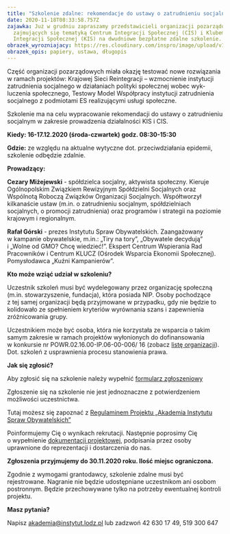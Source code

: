 ```yaml
---
title: "Szkolenie zdalne: rekomendacje do ustawy o zatrudnieniu socjalnym"
date: 2020-11-18T08:33:58.757Z
zajawka: Już w grudniu zapraszamy przedstawicieli organizacji pozarządowych
  zajmujących się tematyką Centrum Integracji Społecznej (CIS) i Klubem
  Integracji Społecznej (KIS) na dwudniowe bezpłatne zdalne szkolenie.
obrazek_wyrozniajacy: https://res.cloudinary.com/inspro/image/upload/v1600951102/aiso/Zdj%C4%99cia%20szkolenia/cis_kis1.jpg
obrazek_opis: papiery, ustawa, długopis
---
```

Część organizacji pozarządowych miała okazję testować nowe rozwiązania w ramach projektów: Kra­jowej Sieci Rein­te­gracji – wzmoc­nie­nie insty­tucji zatrud­nienia soc­jal­nego w dzi­ała­ni­ach poli­tyki społecznej wobec wyk­luczenia społecznego, Testowy Model Współpracy instytucji zatrudnienia socjalnego z podmiotami ES realizującymi usługi społeczne.

Szkolenie ma na celu wypracowanie rekomendacji do ustawy o zatrudnieniu socjalnym w zakresie prowadzenia działalności KIS i CIS.

**Kiedy: 16-17.12.2020 (środa-czwartek) godz. 08:30-15:30**

**Gdzie:** ze względu na aktualne wytyczne dot. przeciwdziałania epidemii, szkolenie odbędzie zdalnie.

**Prowadzący:**

**Cezary Miżejewski** - spółdzielca socjalny, aktywista społeczny. Kieruje Ogólnopolskim Związkiem Rewizyjnym Spółdzielni Socjalnych oraz Wspólnotą Roboczą Związków Organizacji Socjalnych. Współtworzył kilkanaście ustaw (m.in. o zatrudnieniu socjalnym, spółdzielniach socjalnych, o promocji zatrudnienia) oraz programów i strategii na poziomie krajowym i regionalnym.

**Rafał Górski** - prezes Instytutu Spraw Obywatelskich. Zaangażowany w kampanie obywatelskie, m.in.: „Tiry na tory”, „Obywatele decydują” i „Wolne od GMO? Chcę wiedzieć!”. Ekspert Centrum Wspierania Rad Pracowników i Centrum KLUCZ (Ośrodek Wsparcia Ekonomii Społecznej). Pomysłodawca „Kuźni Kampanierów”.

**Kto może wziąć udział w szkoleniu?**

Uczestnik szkoleń musi być wydelegowany przez organizację społeczną (m.in. stowarzyszenie, fundacja), która posiada NIP. Osoby pochodzące z tej samej organizacji będą przyjmowane w przypadku, gdy nie będzie to kolidowało ze spełnieniem kryteriów wyrównania szans i zapewnienia zróżnicowania grupy.

Uczestnikiem może być osoba, która nie korzystała ze wsparcia o takim samym zakresie w ramach projektów wyłonionych do dofinansowania w konkursie nr POWR.02.16.00-IP.06-00-006/ 16 (zobacz [listę organizacji](https://res.cloudinary.com/inspro/raw/upload/v1600935227/aiso/Lista_realizowanych_projekt%C3%B3w_w_ramach_naboru_6.xlsx)). Dot. szkoleń z usprawnienia procesu stanowienia prawa.

**Jak się zgłosić?**

Aby zgłosić się na szkolenie należy wypełnić [formularz zgłoszeniowy](https://forms.gle/1j9Ex9JfEXzKHzkH9)

Zgłoszenie się na szkolenie nie jest jednoznaczne z potwierdzeniem możliwości uczestnictwa.

Tutaj możesz się zapoznać z [Regulaminem Projektu „Akademia Instytutu Spraw Obywatelskich”](https://res.cloudinary.com/inspro/raw/upload/v1595492542/aiso/regulamin_z_zalacznikami.zip)

Poinformujemy Cię o wynikach rekrutacji. Następnie poprosimy Cię o wypełnienie [dokumentacji projektowej](https://res.cloudinary.com/inspro/raw/upload/v1595492482/aiso/dokumenty_przystapienia_do_projektu.zip), podpisania przez osoby uprawnione do reprezentacji i dostarczenia do nas.

**Zgłoszenia przyjmujemy do 30.11.2020 roku. Ilość miejsc ograniczona.**

Zgodnie z wymogami grantodawcy, szkolenie zdalne musi być rejestrowane. Nagranie nie będzie udostępniane uczestnikom ani osobom postronnym. Będzie przechowywane tylko na potrzeby ewentualnej kontroli projektu.

**Masz pytania?**

Napisz [akademia@instytut.lodz.pl](mailto:akademia@instytut.lodz.pl) lub zadzwoń 42 630 17 49, 519 300 647